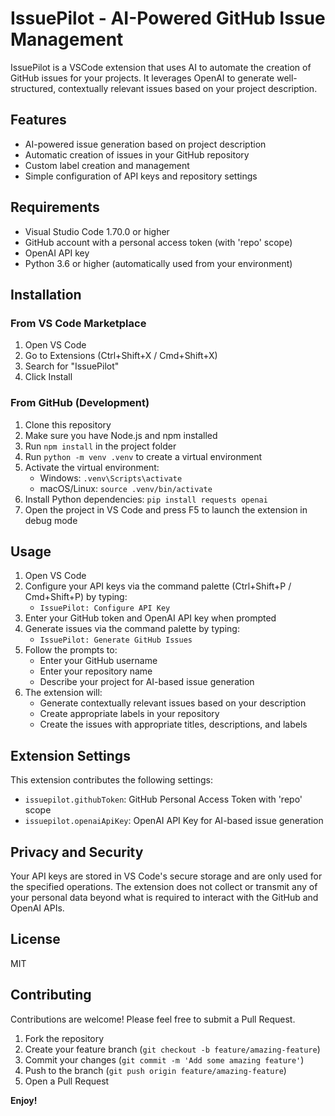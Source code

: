 # IssuePilot - AI-Powered GitHub Issue Management

IssuePilot is a VSCode extension that uses AI to automate the creation of GitHub issues for your projects. It leverages OpenAI to generate well-structured, contextually relevant issues based on your project description.

## Features

- AI-powered issue generation based on project description
- Automatic creation of issues in your GitHub repository
- Custom label creation and management
- Simple configuration of API keys and repository settings

## Requirements

- Visual Studio Code 1.70.0 or higher
- GitHub account with a personal access token (with 'repo' scope)
- OpenAI API key
- Python 3.6 or higher (automatically used from your environment)

## Installation

### From VS Code Marketplace

1. Open VS Code
2. Go to Extensions (Ctrl+Shift+X / Cmd+Shift+X)
3. Search for "IssuePilot"
4. Click Install

### From GitHub (Development)

1. Clone this repository
2. Make sure you have Node.js and npm installed
3. Run `npm install` in the project folder
4. Run `python -m venv .venv` to create a virtual environment
5. Activate the virtual environment:
   - Windows: `.venv\Scripts\activate`
   - macOS/Linux: `source .venv/bin/activate`
6. Install Python dependencies: `pip install requests openai`
7. Open the project in VS Code and press F5 to launch the extension in debug mode

## Usage

1. Open VS Code
2. Configure your API keys via the command palette (Ctrl+Shift+P / Cmd+Shift+P) by typing:
   - `IssuePilot: Configure API Key`
3. Enter your GitHub token and OpenAI API key when prompted
4. Generate issues via the command palette by typing:
   - `IssuePilot: Generate GitHub Issues`
5. Follow the prompts to:
   - Enter your GitHub username
   - Enter your repository name
   - Describe your project for AI-based issue generation
6. The extension will:
   - Generate contextually relevant issues based on your description
   - Create appropriate labels in your repository
   - Create the issues with appropriate titles, descriptions, and labels

## Extension Settings

This extension contributes the following settings:

* `issuepilot.githubToken`: GitHub Personal Access Token with 'repo' scope
* `issuepilot.openaiApiKey`: OpenAI API Key for AI-based issue generation

## Privacy and Security

Your API keys are stored in VS Code's secure storage and are only used for the specified operations. The extension does not collect or transmit any of your personal data beyond what is required to interact with the GitHub and OpenAI APIs.

## License

MIT

## Contributing

Contributions are welcome! Please feel free to submit a Pull Request.

1. Fork the repository
2. Create your feature branch (`git checkout -b feature/amazing-feature`)
3. Commit your changes (`git commit -m 'Add some amazing feature'`)
4. Push to the branch (`git push origin feature/amazing-feature`)
5. Open a Pull Request

**Enjoy!**
